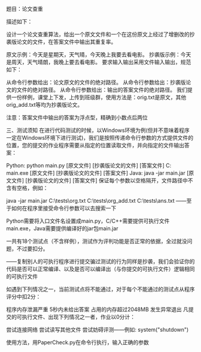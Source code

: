 题目：论文查重

描述如下：

设计一个论文查重算法，给出一个原文文件和一个在这份原文上经过了增删改的抄袭版论文的文件，在答案文件中输出其重复率。

原文示例：今天是星期天，天气晴，今天晚上我要去看电影。
抄袭版示例：今天是周天，天气晴朗，我晚上要去看电影。
要求输入输出采用文件输入输出，规范如下：

从命令行参数给出：论文原文的文件的绝对路径。
从命令行参数给出：抄袭版论文的文件的绝对路径。
从命令行参数给出：输出的答案文件的绝对路径。
我们提供一份样例，课堂上下发，上传到班级群，使用方法是：orig.txt是原文，其他orig_add.txt等均为抄袭版论文。

注意：答案文件中输出的答案为浮点型，精确到小数点后两位
 

三、测试须知
在进行代码测试的时候，以Windows环境为例(但并不意味着程序一定在Windows环境下进行测试)，我们是按照传递命令行参数的方式提供文件的位置，您的提交的作业程序需要从指定的位置读取文件，并向指定的文件输出答案：

Python: python main.py [原文文件] [抄袭版论文的文件] [答案文件]
C: main.exe [原文文件] [抄袭版论文的文件] [答案文件]
Java: java -jar main.jar [原文文件] [抄袭版论文的文件] [答案文件]
保证每个参数以空格隔开，文件路径中不含有空格，例如：

java -jar main.jar C:\tests\org.txt C:\tests\org_add.txt C:\tests\ans.txt
——至于如何在程序里接受命令行参数可以去搜索一下

Python需要将入口文件名设置成main.py，C/C++需要提供可执行文件main.exe，Java需要提供编译好的jar包main.jar

一共有18个测试点（不含样例），测试作为评判功能是否正常的依据，全过就没问题，不过要扣分。

——复制别人的可执行程序进行提交骗过测试的行为同样是抄袭，我们会验证你的代码是否可以正常编译、以及是否可以编译出（与你提交的可执行文件）逻辑相同的可执行文件

如遇到下列情况之一，当前测试点将不能通过，对于每个不能通过的测试点从程序评分中扣2分：

程序内存泄漏严重
5秒内未给出答案
占用的内存超过2048MB
发生异常退出
凡提交的可执行文件、出现下列情况之一者，作业以0分计：

尝试连接网络
尝试读写其他文件
尝试妨碍评测——例如: system("shutdown") 



使用方法，用PaperCheck.py在命令行执行，输入正确的参数
